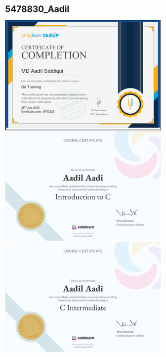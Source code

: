 # 5478830\_Aadil


<img src="https://github.com/Aadil2523/5478830_Aadil/blob/main/Git/certificate%20git/git%20certificate.png" alt="image">
<img src="https://github.com/Aadil2523/5478830_Aadil/blob/main/C%20programming%20certificates/basic%20of%20C%20programming.jpg" alt="image">
<img src="https://github.com/Aadil2523/5478830_Aadil/blob/main/C%20programming%20certificates/C%20intermediate.jpg" alt="image">



